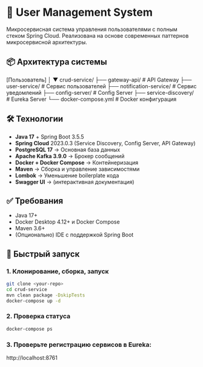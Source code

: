 # 🚀 User Management System

Микросервисная система управления пользователями с полным стеком Spring Cloud. Реализована на основе современных паттернов микросервисной архитектуры.

## 📦 Архитектура системы

[Пользователь]
│
▼
crud-service/
├── gateway-api/              # API Gateway
├── user-service/             # Сервис пользователей
├── notification-service/     # Сервис уведомлений
├── config-server/           # Config Server
├── service-discovery/       # Eureka Server
└── docker-compose.yml       # Docker конфигурация

## 🛠️ Технологии

- **Java 17** + Spring Boot 3.5.5
- **Spring Cloud** 2023.0.3 (Service Discovery, Config Server, API Gateway)
- **PostgreSQL 17** → Основная база данных
- **Apache Kafka 3.9.0** → Брокер сообщений
- **Docker + Docker Compose** → Контейнеризация
- **Maven** → Сборка и управление зависимостями
- **Lombok** → Уменьшение boilerplate кода
- **Swagger UI** → (интерактивная документация)

## ✅ Требования

- Java 17+ 
- Docker Desktop 4.12+ и Docker Compose
- Maven 3.6+
- (Опционально) IDE с поддержкой Spring Boot

## 🚀 Быстрый запуск

### 1. Клонирование, сборка, запуск
```bash
git clone <your-repo>
cd crud-service
mvn clean package -DskipTests
docker-compose up -d
```
### 2. Проверка статуса
```bash
docker-compose ps
```
### 3. Проверьте регистрацию сервисов в Eureka:
http://localhost:8761
